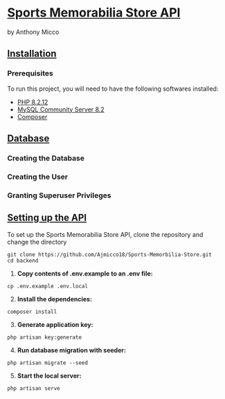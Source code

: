 # [Sports Memorabilia Store API](#sports-memorabilia-store-api)

by Anthony Micco

## [Installation](#installation)

### Prerequisites
To run this project, you will need to have the following softwares installed: 

- [PHP 8.2.12](https://www.apachefriends.org/)
- [MySQL Community Server 8.2](https://dev.mysql.com/downloads/mysql/) 
- [Composer](https://getcomposer.org/)

## [Database](#database)

### Creating the Database

### Creating the User

### Granting Superuser Privileges

## [Setting up the API](#setting-up-the-api)
To set up the Sports Memorabilia Store API, clone the repository and change the directory
```
git clone https://github.com/Ajmicco18/Sports-Memorbilia-Store.git
cd backend
```
1. **Copy contents of .env.example to an .env file:**  
```
cp .env.example .env.local
```

2. **Install the dependencies:**  
```
composer install
```

3. **Generate application key:**  
```
php artisan key:generate
```

4. **Run database migration with seeder:**  
```
php artisan migrate --seed
```

5. **Start the local server:**  
```
php artisan serve
```

   




